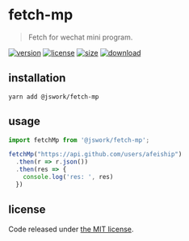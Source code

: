 # fetch-mp
> Fetch for wechat mini program.

[![version][version-image]][version-url]
[![license][license-image]][license-url]
[![size][size-image]][size-url]
[![download][download-image]][download-url]

## installation
```shell
yarn add @jswork/fetch-mp
```

## usage
```js
import fetchMp from '@jswork/fetch-mp';

fetchMp("https://api.github.com/users/afeiship")
  .then(r => r.json())
  .then(res => {
    console.log('res: ', res)
  })
```

## license
Code released under [the MIT license](https://github.com/afeiship/fetch-mp/blob/master/LICENSE.txt).

[version-image]: https://img.shields.io/npm/v/@jswork/fetch-mp
[version-url]: https://npmjs.org/package/@jswork/fetch-mp

[license-image]: https://img.shields.io/npm/l/@jswork/fetch-mp
[license-url]: https://github.com/afeiship/fetch-mp/blob/master/LICENSE.txt

[size-image]: https://img.shields.io/bundlephobia/minzip/@jswork/fetch-mp
[size-url]: https://github.com/afeiship/fetch-mp/blob/master/dist/fetch-mp.min.js

[download-image]: https://img.shields.io/npm/dm/@jswork/fetch-mp
[download-url]: https://www.npmjs.com/package/@jswork/fetch-mp
